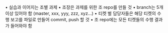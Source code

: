 • 실습과 이어지는 조별 과제
• 조장은 과제를 위한 조 repo를 만들 것
• branch는 5개 이상 있어야 함 (master, xxx, yyy, zzz, xyz…)
• 티켓 별 담당자들은 해당 티켓의 수행 보고를 파일로 만들어 commit, push 할 것
• 조 repo에는 모든 티켓들의 수행 결과가 들어와야 함
